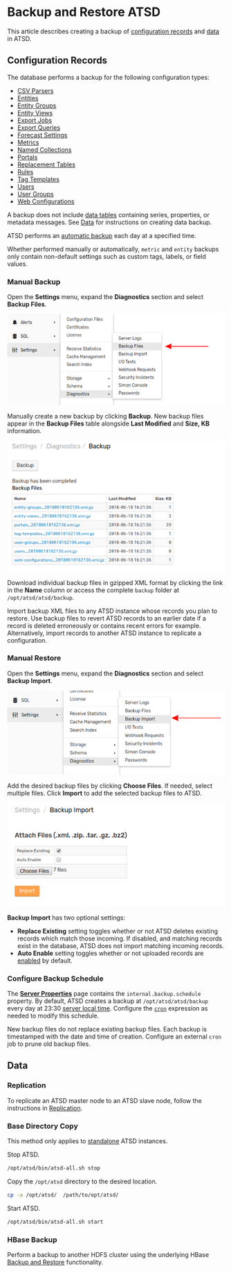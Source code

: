# Backup and Restore ATSD

This article describes creating a backup of [configuration records](#configuration-records) and [data](#data) in ATSD.

## Configuration Records

The database performs a backup for the following configuration types:

* [CSV Parsers](../parsers/csv/README.md)
* [Entities](../README.md#glossary)
* [Entity Groups](../configuration/entity_groups.md)
* [Entity Views](../configuration/entity_views.md)
* [Export Jobs](../reporting/scheduled-exporting.md#export-job-logging)
* [Export Queries](../sql/scheduled-sql.md)
* [Forecast Settings](../forecasting/README.md)
* [Metrics](../README.md#glossary)
* [Named Collections](../rule-engine/functions-random.md#named-collection)
* [Portals](../portals/README.md)
* [Replacement Tables](../sql/examples/lookup.md#replacement-tables)
* [Rules](../rule-engine/README.md#developing-rules)
* [Tag Templates](../configuration/tag-templates.md)
* [Users](./collector-account.md#create-user)
* [User Groups](./collector-account.md#create-user-group)
* [Web Configurations](../rule-engine/notifications/webhook.md)

A backup does not include [data tables](./data_retention.md#data-tables) containing series, properties, or metadata messages. See [Data](#data) for instructions on creating data backup.

ATSD performs an [automatic backup](#configure-backup-schedule) each day at a specified time.

Whether performed manually or automatically, `metric` and `entity` backups only contain non-default settings such as custom tags, labels, or field values.

### Manual Backup

Open the **Settings** menu, expand the **Diagnostics** section and select **Backup Files**.

![](./images/backup-files.png)

Manually create a new backup by clicking **Backup**. New backup files appear in the **Backup Files** table alongside **Last Modified** and **Size, KB** information.

![](./images/backed-up-files.png)

Download individual backup files in gzipped XML format by clicking the link in the **Name** column or access the complete `backup` folder at `/opt/atsd/atsd/backup`.

Import backup XML files to any ATSD instance whose records you plan to restore. Use backup files to revert ATSD records to an earlier date if a record is deleted erroneously or contains recent errors for example. Alternatively, import records to another ATSD instance to replicate a configuration.

### Manual Restore

Open the **Settings** menu, expand the **Diagnostics** section and select **Backup Import**.

![](./images/backup-import.png)

Add the desired backup files by clicking **Choose Files**. If needed, select multiple files. Click **Import** to add the selected backup files to ATSD.

![](./images/import-backup.png)

**Backup Import** has two optional settings:

* **Replace Existing** setting toggles whether or not ATSD deletes existing records which match those incoming. If disabled, and matching records exist in the database, ATSD does not import matching incoming records.
* **Auto Enable** setting toggles whether or not uploaded records are [enabled](./data_retention.md#disable-metric) by default.

### Configure Backup Schedule

The [**Server Properties**](./server-properties.md) page contains the `internal.backup.schedule` property. By default, ATSD creates a backup at `/opt/atsd/atsd/backup` every day at 23:30 [server local time](./timezone.md). Configure the [`cron`](https://axibase.com/docs/axibase-collector/scheduling.html#cron-expressions) expression as needed to modify this schedule.

New backup files do not replace existing backup files. Each backup is timestamped with the date and time of creation. Configure an external `cron` job to prune old backup files.

## Data

### Replication

To replicate an ATSD master node to an ATSD slave node, follow the instructions in [Replication](./replication.md).

### Base Directory Copy

This method only applies to [standalone](../installation/README.md#packages) ATSD instances.

Stop ATSD.

```sh
/opt/atsd/bin/atsd-all.sh stop
```

Copy the `/opt/atsd` directory to the desired location.

```sh
cp -a /opt/atsd/  /path/to/opt/atsd/
```

Start ATSD.

```sh
/opt/atsd/bin/atsd-all.sh start
```

### HBase Backup

Perform a backup to another HDFS cluster using the underlying HBase [Backup and Restore](https://hbase.apache.org/book.html#backuprestore) functionality.